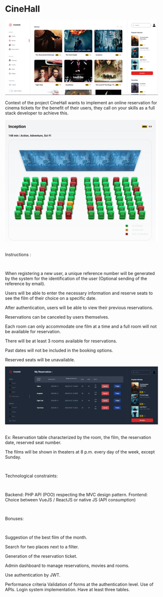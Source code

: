 # CineHall

![img.png](Backend/public/uploads/img.png)

Context of the project
CineHall wants to implement an online reservation for cinema tickets for the benefit of their users, they call on your
skills as a full stack developer to achieve this.

![img_1.png](Backend/public/uploads/img_1.png)
​

Instructions :

​

When registering a new user, a unique reference number will be generated by the system for the identification of the
user (Optional sending of the reference by email).

Users will be able to enter the necessary information and reserve seats to see the film of their choice on a specific
date.

After authentication, users will be able to view their previous reservations.

Reservations can be canceled by users themselves.

Each room can only accommodate one film at a time and a full room will not be available for reservation.

There will be at least 3 rooms available for reservations.

Past dates will not be included in the booking options.

Reserved seats will be unavailable.

![img_2.png](Backend/public/uploads/img_2.png)
​

Ex: Reservation table characterized by the room, the film, the reservation date, reserved seat number.

The films will be shown in theaters at 8 p.m. every day of the week, except Sunday.

​

Technological constraints:

​

Backend: PHP API (POO) respecting the MVC design pattern.
Frontend: Choice between VueJS / ReactJS or native JS (API consumption)
​

​

Bonuses:

​

Suggestion of the best film of the month.

Search for two places next to a filter.

Generation of the reservation ticket.

Admin dashboard to manage reservations, movies and rooms.

Use authentication by JWT.

Performance criteria
Validation of forms at the authentication level.
Use of APIs.
Login system implementation.
Have at least three tables.
